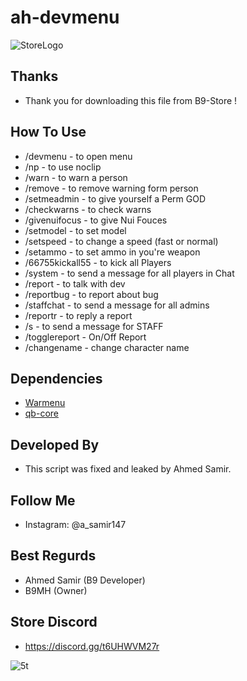 # ah-devmenu
![StoreLogo](https://cdn.discordapp.com/attachments/976580916719812641/1238803408241299476/ticket.png?ex=66409d14&is=663f4b94&hm=5ff6d32c367ee9626acce1a47f7492bcbee6ee496152b6674731acb75b3b4498&)

## Thanks
- Thank you for downloading this file from B9-Store ! 

## How To Use
- /devmenu - to open menu
- /np - to use noclip
- /warn - to warn a person
- /remove - to remove warning form person
- /setmeadmin - to give yourself a Perm GOD 
- /checkwarns - to check warns
- /givenuifocus - to give Nui Fouces
- /setmodel - to set model 
- /setspeed - to change a speed (fast or normal)
- /setammo - to set ammo in you're weapon 
- /66755kickall55 - to kick all Players
- /system - to send a message for all players in Chat
- /report - to talk with dev
- /reportbug - to report about bug
- /staffchat - to send a message for all admins
- /reportr - to reply a report
- /s - to send a message for STAFF
- /togglereport - On/Off Report
- /changename - change character name

## Dependencies
- [Warmenu](https://github.com/warxander/warmenu)
- [qb-core](https://github.com/qbcore-framework/qb-core)

## Developed By
- This script was fixed and leaked by Ahmed Samir. 

## Follow Me
- Instagram: @a_samir147

## Best Regurds
- Ahmed Samir (B9 Developer)
- B9MH (Owner)

## Store Discord
- https://discord.gg/t6UHWVM27r

![5t](https://media.discordapp.net/attachments/976580916719812641/1238804799844126830/5t.png?ex=66409e60&is=663f4ce0&hm=c9009c73e7e2df4c8cd3176a881282a9f4684206cb1fcbd0f692971ed8ed5c3b&=&format=webp&quality=lossless)

